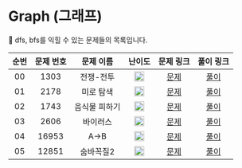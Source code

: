 # Graph (그래프)

🐻 dfs, bfs를 익힐 수 있는 문제들의 목록입니다.

| 순번 | 문제 번호 |   문제 이름   |                                        난이도                                         |                   문제 링크                   |                                    풀이 링크                                     |
| :--: | :-------: | :-----------: | :-----------------------------------------------------------------------------------: | :-------------------------------------------: | :------------------------------------------------------------------------------: |
|  00  |   1303    |   전쟁-전투   | <img width="20" height="20" src="https://d2gd6pc034wcta.cloudfront.net/tier/10.svg"/> | [문제](https://www.acmicpc.net/problem/1303)  |   [풀이](https://github.com/ssinee/Baekjoon/blob/main/graph/1303_전쟁전투.cpp)   |
|  01  |   2178    |   미로 탐색   | <img width="20" height="20" src="https://d2gd6pc034wcta.cloudfront.net/tier/10.svg"/> | [문제](https://www.acmicpc.net/problem/2178)  |   [풀이](https://github.com/ssinee/Baekjoon/blob/main/graph/2178_미로탐색.cpp)   |
|  02  |   1743    | 음식물 피하기 | <img width="20" height="20" src="https://d2gd6pc034wcta.cloudfront.net/tier/10.svg"/> | [문제](https://www.acmicpc.net/problem/1743)  | [풀이](https://github.com/ssinee/Baekjoon/blob/main/graph/1743_음식물피하기.cpp) |
|  03  |   2606    |   바이러스    | <img width="20" height="20" src="https://d2gd6pc034wcta.cloudfront.net/tier/8.svg"/>  | [문제](https://www.acmicpc.net/problem/2606)  |   [풀이](https://github.com/ssinee/Baekjoon/blob/main/graph/2606_바이러스.cpp)   |
|  04  |   16953   |     A->B      | <img width="20" height="20" src="https://d2gd6pc034wcta.cloudfront.net/tier/10.svg"/> | [문제](https://www.acmicpc.net/problem/16953) |    [풀이](https://github.com/ssinee/Baekjoon/blob/main/graph/16953_A->B.cpp)     |
|  05  |   12851   |   숨바꼭질2   | <img width="20" height="20" src="https://d2gd6pc034wcta.cloudfront.net/tier/11.svg"/> | [문제](https://www.acmicpc.net/problem/12851) |  [풀이](https://github.com/ssinee/Baekjoon/blob/main/graph/12851_숨바꼭질2.cpp)  |
